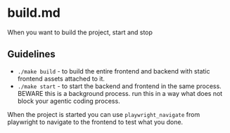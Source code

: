 # build.md

When you want to build the project, start and stop

## Guidelines

- `./make build` - to build the entire frontend and backend with static frontend assets attached to it.
- `./make start` - to start the backend and frontend in the same process. BEWARE this is a background process. run this in a way what does not block your agentic coding process.

When the project is started you can use `playwright_navigate` from playwright to navigate to the frontend to test what you done.

